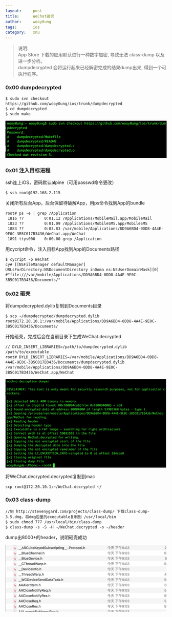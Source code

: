 ```yaml
---
layout:     post
title:      WeChat砸壳
author:     wooy0ung
tags: 		ios
category:  	xnu
---
```



>说明:  
>App Store 下载的应用默认进行一种数字加密, 导致无法 class-dump 以及进一步分析。  
>dumpdecrypted 会将运行起来已经解密完成的结果dump出来, 得到一个可执行程序。  
<!-- more -->


### 0x00 dumpdecrypted

```
$ sudo svn checkout https://github.com/wooy0ung/ios/trunk/dumpdecrypted
$ cd dumpdecrypted
$ sudo make
```

![](/assets/img/xnu/2017-06-15-ios-app-decrypt/0x00.png)


### 0x01 注入目标进程

ssh连上iOS，密码默认alpine（可用passwd命令更改）

```
$ ssh root@192.168.2.115
```

关闭所有后台App，后台保留待破解App，用ps命令找到App的bundle

```
root# ps -e | grep /Application
 1816 ??         0:01.12 /Applications/MobileMail.app/MobileMail
 1823 ??         0:01.09 /Applications/MobileSMS.app/MobileSMS
 1883 ??         0:03.83 /var/mobile/Applications/DD9A6BD4-0DD8-4A4E-9E0C-3B5C017B3436/WeChat.app/WeChat
 1891 ttys000    0:00.00 grep /Application
```

用cycript命令，注入目标App找到App的Documents路径

```
$ cycript -p WeChat
cy# [[NSFileManager defaultManager] URLsForDirectory:NSDocumentDirectory inDoma ns:NSUserDomainMask][0]
#"file:///var/mobile/Applications/DD9A6BD4-0DD8-4A4E-9E0C-3B5C017B3436/Documents/"
```


### 0x02 砸壳

将dumpdecrypted.dylib复制到Documents目录

```
$ scp ~/dumpdecrypted/dumpdecrypted.dylib root@172.20.10.1:/var/mobile/Applications/DD9A6BD4-0DD8-4A4E-9E0C-3B5C017B3436/Documents/
```

开始砸壳，完成后会在当前目录下生成WeChat.decrypted

```
// DYLD_INSERT_LIBRARIES=/path/to/dumpdecrypted.dylib /path/to/executable
root# DYLD_INSERT_LIBRARIES=/var/mobile/Applications/DD9A6BD4-0DD8-4A4E-9E0C-3B5C017B3436/Documents/dumpdecrypted.dylib /var/mobile/Applications/DD9A6BD4-0DD8-4A4E-9E0C-3B5C017B3436/WeChat.app/WeChat
```

![](/assets/img/xnu/2017-06-15-ios-app-decrypt/0x01.png)

将WeChat.decrypted.decrypted复制到mac

```
scp root@172.20.10.1:~/WeChat.decrypted ~/
```

### 0x03 class-dump

```
//到 http://stevenygard.com/projects/class-dump/ 下载class-dump-3.5.dmg，将dmg包里的executable复制到 /usr/local/bin
$ sudo chmod 777 /usr/local/bin/class-dump
$ class-dump -s -S -H ~/WeChat.decrypted -o ~/header
```

dump出8000+的header，说明砸壳成功

![](/assets/img/xnu/2017-06-15-ios-app-decrypt/0x02.png)